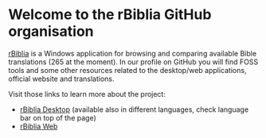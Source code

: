 # Welcome to the rBiblia GitHub organisation

[rBiblia](https://rbiblia.toborek.info/en-US/) is a Windows application for browsing and comparing available Bible translations (265 at the moment). In our profile on GitHub you will find FOSS tools and some other resources related to the desktop/web applications, official website and translations.

Visit those links to learn more about the project:

- [rBiblia Desktop](https://rbiblia.toborek.info/en-US/) (available also in different languages, check language bar on top of the page)
- [rBiblia Web](https://web.rbiblia.toborek.info)
